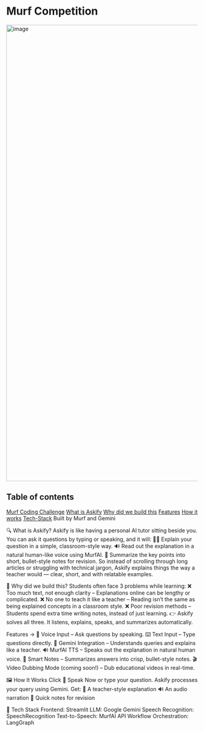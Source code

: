 # Murf Competition
<img width="4000" height="1200" alt="image" src="https://github.com/user-attachments/assets/78fcebb4-67bc-410d-b0e5-61df6311946e" />

## Table of contents
<!-- toc -->

[Murf Coding Challenge](#murf-coding-challenge)
[What is Askify](#🔍-What-is-Askify)
[Why did we build this](#🎯-Why-did-we-build-this?)
[Features](#Features)
[How it works](#🖼️-How-It-Works)
[Tech-Stack](#🚀-Tech-Stack)
Built by Murf and Gemini

<!-- tocstop -->
🔍 What is Askify?
Askify is like having a personal AI tutor sitting beside you.
You can ask it questions by typing or speaking, and it will:
🧑‍🏫 Explain your question in a simple, classroom-style way.
🔊 Read out the explanation in a natural human-like voice using MurfAI.
📝 Summarize the key points into short, bullet-style notes for revision.
So instead of scrolling through long articles or struggling with technical jargon, Askify explains things the way a teacher would — clear, short, and with relatable examples.

🎯 Why did we build this?
Students often face 3 problems while learning:
❌ Too much text, not enough clarity
– Explanations online can be lengthy or complicated.
❌ No one to teach it like a teacher
– Reading isn’t the same as being explained concepts in a classroom style.
❌ Poor revision methods
– Students spend extra time writing notes, instead of just learning.
👉 Askify solves all three. It listens, explains, speaks, and summarizes automatically.

Features ->
🎤 Voice Input – Ask questions by speaking.
⌨️ Text Input – Type questions directly.
🧠 Gemini Integration – Understands queries and explains like a teacher.
🔊 MurfAI TTS – Speaks out the explanation in natural human voice.
📝 Smart Notes – Summarizes answers into crisp, bullet-style notes.
🎬 Video Dubbing Mode (coming soon!) – Dub educational videos in real-time.

🖼️ How It Works
Click 🎤 Speak Now or type your question.
Askify processes your query using Gemini.
Get:
📖 A teacher-style explanation
🔊 An audio narration
📝 Quick notes for revision

🚀 Tech Stack
Frontend: Streamlit
LLM: Google Gemini
Speech Recognition: SpeechRecognition
Text-to-Speech: MurfAI API
Workflow Orchestration: LangGraph

